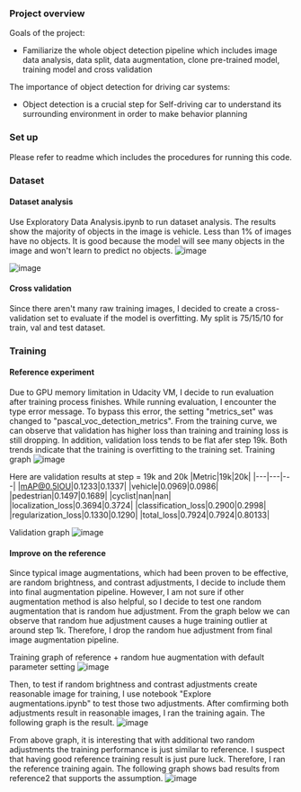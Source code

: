 ### Project overview
Goals of the project:
- Familiarize the whole object detection pipeline which includes image data analysis, data split, data augmentation, clone pre-trained model, training model and cross validation

The importance of object detection for driving car systems:
- Object detection is a crucial step for Self-driving car to understand its surrounding environment in order to make behavior planning

### Set up
Please refer to readme which includes the procedures for running this code.

### Dataset
#### Dataset analysis
Use Exploratory Data Analysis.ipynb to run dataset analysis. The results show the majority of objects in the image is vehicle. Less than 1% of images have no objects. It is good because the model will see many objects in the image and won't learn to predict no objects.
![image](https://user-images.githubusercontent.com/15081906/139235898-6db0e886-e89f-4b1f-9638-da60ef01f685.png)

![image](https://user-images.githubusercontent.com/15081906/139236474-57c03b06-20c9-4444-98be-23bc3d5f64d1.png)

#### Cross validation
Since there aren't many raw training images, I decided to create a cross-validation set to evaluate if the model is overfitting. My split is 75/15/10 for train, val and test dataset. 

### Training 
#### Reference experiment
Due to GPU memory limitation in Udacity VM, I decide to run evaluation after training process finishes. While running evaluation, I encounter the type error message. To bypass this error, the setting "metrics_set" was changed to "pascal_voc_detection_metrics". From the training curve, we can observe that validation has higher loss than training and training loss is still dropping. In addition, validation loss tends to be flat afer step 19k. Both trends indicate that the training is overfitting to the training set. 
Training graph
![image](https://user-images.githubusercontent.com/15081906/139461715-f43f0835-bc0f-44f2-b17b-545dcf789ed6.png)

Here are validation results at step = 19k and 20k
|Metric|19k|20k|
|---|---|---|
|mAP@0.5IOU|0.1233|0.1337|
|vehicle|0.0969|0.0986|
|pedestrian|0.1497|0.1689|
|cyclist|nan|nan|
|localization_loss|0.3694|0.3724|
|classification_loss|0.2900|0.2998|
|regularization_loss|0.1330|0.1290|
|total_loss|0.7924|0.7924|0.80133|

Validation graph
![image](https://user-images.githubusercontent.com/15081906/139461836-442f5371-4788-43fa-bb6b-98703160e47b.png)

#### Improve on the reference
Since typical image augmentations, which had been proven to be effective, are random brightness, and contrast adjustments, I decide to include them into final augmentation pipeline. However, I am not sure if other augmentation method is also helpful, so I decide to test one random augmentation that is random hue adjustment. From the graph below we can observe that random hue adjustment causes a huge training outlier at around step 1k. Therefore, I drop the random hue adjustment from final image augmentation pipeline.

Training graph of reference + random hue augmentation with default parameter setting
![image](https://user-images.githubusercontent.com/15081906/139461556-482f7d89-ffe3-4603-9d07-d528e71cf7d6.png)

Then, to test if random brightness and contrast adjustments create reasonable image for training, I use notebook "Explore augmentations.ipynb" to test those two adjustments. 
After comfirming both adjustments result in reasonable images, I ran the training again. The following graph is the result.
![image](https://user-images.githubusercontent.com/15081906/139514948-e175ff85-d005-4e59-83ca-1a0a77a9234d.png)

From above graph, it is interesting that with additional two random adjustments the training performance is just similar to reference. I suspect that having good reference training result is just pure luck. Therefore, I ran the reference training again. The following graph shows bad results from reference2 that supports the assumption.
![image](https://user-images.githubusercontent.com/15081906/139513812-d7afb175-36dd-4237-a6f5-3813b7ea370a.png)




